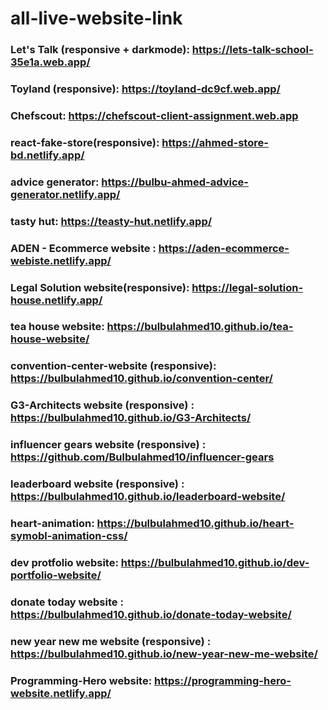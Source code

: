 # all-live-website-link
### Let's Talk (responsive + darkmode): https://lets-talk-school-35e1a.web.app/
### Toyland (responsive): https://toyland-dc9cf.web.app/
### Chefscout: https://chefscout-client-assignment.web.app
### react-fake-store(responsive): https://ahmed-store-bd.netlify.app/
### advice generator: https://bulbu-ahmed-advice-generator.netlify.app/
### tasty hut: https://teasty-hut.netlify.app/
### ADEN - Ecommerce website : https://aden-ecommerce-webiste.netlify.app/
### Legal Solution website(responsive): https://legal-solution-house.netlify.app/
### tea house website: https://bulbulahmed10.github.io/tea-house-website/
### convention-center-website (responsive): https://bulbulahmed10.github.io/convention-center/
### G3-Architects website (responsive) : https://bulbulahmed10.github.io/G3-Architects/
### influencer gears website (responsive) : https://github.com/Bulbulahmed10/influencer-gears
### leaderboard website (responsive) : https://bulbulahmed10.github.io/leaderboard-website/
### heart-animation: https://bulbulahmed10.github.io/heart-symobl-animation-css/
### dev protfolio website: https://bulbulahmed10.github.io/dev-portfolio-website/
### donate today website  : https://bulbulahmed10.github.io/donate-today-website/
### new year new me website (responsive) : https://bulbulahmed10.github.io/new-year-new-me-website/
### Programming-Hero website:  https://programming-hero-website.netlify.app/
